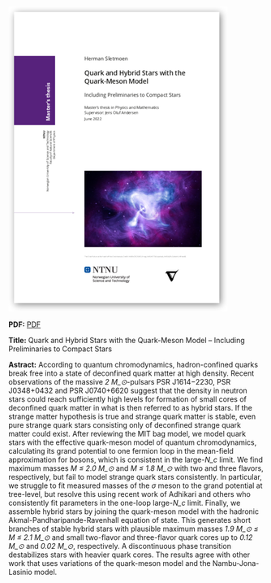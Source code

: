 ![Cover image](report/thesis-first-page.png)

**PDF:** [PDF](report/thesis.pdf?raw=1)

**Title:** Quark and Hybrid Stars with the Quark-Meson Model – Including Preliminaries to Compact Stars 

**Astract:** According to quantum chromodynamics, hadron-confined quarks break free into a state of deconfined quark matter at high density.
Recent observations of the massive *2 M_⊙*-pulsars PSR J1614−2230, PSR J0348+0432 and PSR J0740+6620 suggest that the density in neutron stars could reach sufficiently high levels for formation of small cores of deconfined quark matter in what is then referred to as hybrid stars.
If the strange matter hypothesis is true and strange quark matter is stable, even pure strange quark stars consisting only of deconfined strange quark matter could exist.
After reviewing the MIT bag model, we model quark stars with the effective quark-meson model of quantum chromodynamics, calculating its grand potential to one fermion loop in the mean-field approximation for bosons, which is consistent in the large-*N_c* limit.
We find maximum masses *M ≤ 2.0 M_⊙* and *M ≤ 1.8 M_⊙* with two and three flavors, respectively, but fail to model strange quark stars consistently.
In particular, we struggle to fit measured masses of the *σ* meson to the grand potential at tree-level, but resolve this using recent work of Adhikari and others who consistently fit parameters in the one-loop large-*N_c* limit.
Finally, we assemble hybrid stars by joining the quark-meson model with the hadronic Akmal-Pandharipande-Ravenhall equation of state.
This generates short branches of stable hybrid stars with plausible maximum masses *1.9 M_⊙ ≤ M ≤ 2.1 M_⊙* and small two-flavor and three-flavor quark cores up to *0.12 M_⊙* and *0.02 M_⊙*, respectively.
A discontinuous phase transition destabilizes stars with heavier quark cores.
The results agree with other work that uses variations of the quark-meson model and the Nambu-Jona-Lasinio model.
